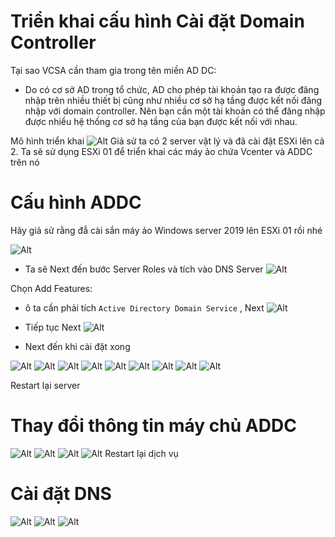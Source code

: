 # Triển khai cấu hình Cài đặt Domain Controller
Tại sao VCSA cần tham gia trong tên miền AD DC:
- Do có cơ sở AD trong tổ chức, AD cho phép tài khoản tạo ra được đăng nhập trên nhiều thiết bị cũng như nhiều cơ sở hạ tầng được kết nối đăng nhập với domain controller. Nên bạn cần một tài khoản có thể đăng nhập được nhiều hệ thống cơ sở hạ tầng của bạn được kết nối với nhau.

Mô hình triển khai
![Alt](/thuctap/anh/Screenshot_793.png)
Giả sử ta có 2 server vật lý và đã cài đặt ESXi lên cả 2. Ta sẽ sử dụng ESXi 01 để triển khai các máy ảo chứa Vcenter và ADDC trên nó

# Cấu hình ADDC
Hãy giả sử rằng đẫ cài sắn máy ảo Windows server 2019 lên ESXi 01 rồi nhé

![Alt](/thuctap/anh/Screenshot_794.png)
- Ta sẽ Next đến bước Server Roles và tích vào DNS Server
![Alt](/thuctap/anh/Screenshot_795.png)

Chọn Add Features:

- ô ta cần phải tích `Active Directory Domain Service` , Next
  ![Alt](/thuctap/anh/Screenshot_796.png)

- Tiếp tục Next
  ![Alt](/thuctap/anh/Screenshot_797.png)

- Next đến khi cài đặt xong

![Alt](/thuctap/anh/Screenshot_798.png)
![Alt](/thuctap/anh/Screenshot_799.png)
![Alt](/thuctap/anh/Screenshot_800.png)
![Alt](/thuctap/anh/Screenshot_801.png)
![Alt](/thuctap/anh/Screenshot_802.png)
![Alt](/thuctap/anh/Screenshot_803.png)
![Alt](/thuctap/anh/Screenshot_804.png)
![Alt](/thuctap/anh/Screenshot_805.png)
![Alt](/thuctap/anh/Screenshot_806.png)

Restart lại server 

# Thay đổi thông tin máy chủ ADDC
![Alt](/thuctap/anh/Screenshot_807.png)
![Alt](/thuctap/anh/Screenshot_808.png)
![Alt](/thuctap/anh/Screenshot_809.png)
![Alt](/thuctap/anh/Screenshot_811.png)
Restart lại dịch vụ
# Cài đặt DNS
![Alt](/thuctap/anh/Screenshot_812.png)
![Alt](/thuctap/anh/Screenshot_813.png)
![Alt](/thuctap/anh/Screenshot_814.png)
